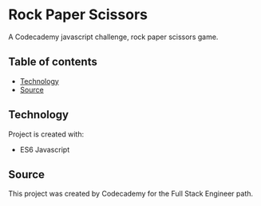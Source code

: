 # Rock Paper Scissors
A Codecademy javascript challenge, rock paper scissors game.

## Table of contents
* [Technology](#technology)
* [Source](#source)

## Technology
Project is created with:
 - ES6 Javascript


## Source
This project was created by Codecademy for the Full Stack Engineer path. 


